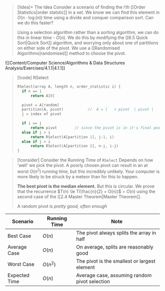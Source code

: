 
> [!idea]+ The Idea
> Consider a scenario of finding the $i'th$ [[Order Statistics|order statstic]] in a set. We know we can find this element in $O(n \cdot \log(n))$ time using a divide and conquer comparison sort. Can we do this faster?
> 
> Using a selection algorithm rather than a sorting algorithm, we can do this in linear time - $O(n)$. We do this by modifying the [[6.5 Quick Sort|Quick Sort]] algorithm, and worrying only about one of partitions on either side of the pivot. We use a [[Randomised Algorithms|randomised]] method to choose the pivot.
> 

![[Content/Computer Science/Algorithms & Data Structures Analysis/Exercises/4.1.1|4.1.1]]

> [!code] RSelect
> ```c
> RSelect(array A, length n, order_statistic i) {
> 	if n == 1
> 		return A[0]
> 		
> 	pivot = A[random]
> 	partition(A, pivot)           //  A = [   < pivot  | pivot |      > pivot      ]
> 	j = index of pivot
> 	
> 	if i == j
> 		return pivot        // since the pivot is in it's final position, it is the j'th smallest element
> 	else if j > i
> 		return RSelect(A[partition 1], j-1, i)
> 	else if j > i
> 		return RSelect(A[partition 2], n-j, i-j)
> }
>```


> [!consider] Consider the Running Time of `RSelect`
> Depends on how 'well' we pick the pivot. A poorly chosen pivot can result in an at worst $O(n^2)$ running time, but this incredibly unlikely. Your computer is more likely to be struck by a meteor than for this to happen.
> 
> **The best pivot is the median element.**  But this is circular. We prove that the recurrence $T(n) \le T(\frac{n}{2} + O(n))$ = $O(n)$ using the second case of the [[2.4 Master Theorem|Master Theorem]].
> 
> A random pivot is *pretty good, often enough*

| Scenario        | Running Time        | Note                                           |
|-----------------|---------------------|------------------------------------------------|
| Best Case       | $O(n)$              | The pivot always splits the array in half     |
| Average Case    | $O(n)$              | On average, splits are reasonably good         |
| Worst Case      | $O(n^2)$            | The pivot is the smallest or largest element   |
| Expected Time   | $O(n)$              | Average case, assuming random pivot selection  |





